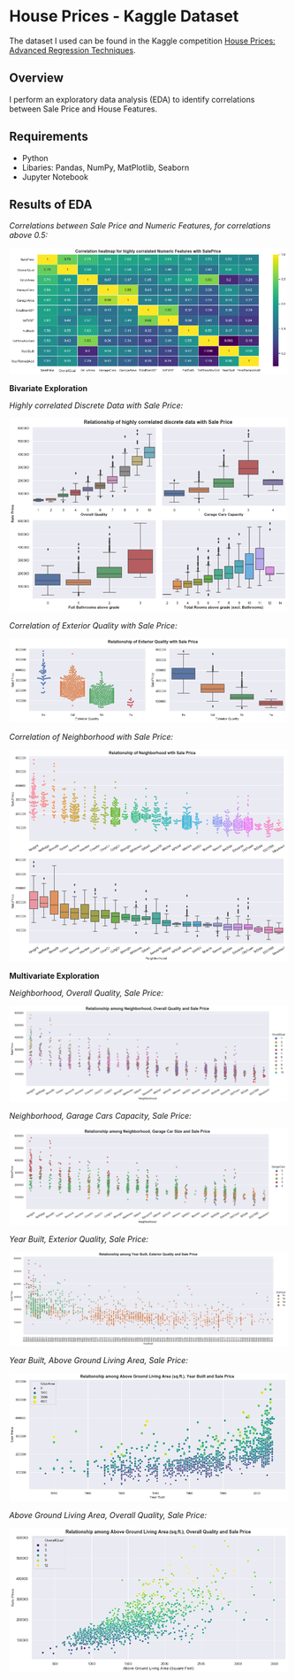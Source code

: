# House Prices - Kaggle Dataset
The dataset I used can be found in the Kaggle competition [House Prices: Advanced Regression Techniques](https://www.kaggle.com/c/house-prices-advanced-regression-techniques/rules).

## Overview
I perform an exploratory data analysis (EDA) to identify correlations between Sale Price and House Features.

## Requirements
- Python
- Libaries: Pandas, NumPy, MatPlotlib, Seaborn
- Jupyter Notebook

## Results of EDA

*Correlations between Sale Price and Numeric Features, for correlations above 0.5:*

<p align="center">
  <img src= "https://github.com/gepallas/ML_House_Prices/blob/master/images/CorrHeatmapHigh.png" />
</p>

**Bivariate Exploration**

*Highly correlated Discrete Data with Sale Price:*

<p align="center">
  <img src= "https://github.com/gepallas/ML_House_Prices/blob/master/images/DiscreteData-SalePrice.png" />
</p>

*Correlation of Exterior Quality with Sale Price:*

<p align="center">
  <img src= "https://github.com/gepallas/ML_House_Prices/blob/master/images/ExterQual-SalePrice.png" />
</p>

*Correlation of Neighborhood with Sale Price:*

<p align="center">
  <img src= "https://github.com/gepallas/ML_House_Prices/blob/master/images/Neighborhood-SalePrice.png" />
</p>

**Multivariate Exploration**

*Neighborhood, Overall Quality, Sale Price:*

<p align="center">
  <img src= "https://github.com/gepallas/ML_House_Prices/blob/master/images/Neighborhood-OverallQaul-SalePrice.png" />
</p>

*Neighborhood, Garage Cars Capacity, Sale Price:*

<p align="center">
  <img src= "https://github.com/gepallas/ML_House_Prices/blob/master/images/Neighborhood-GarageCars-SalePrice.png" />
</p>

*Year Built, Exterior Quality, Sale Price:*

<p align="center">
  <img src= "https://github.com/gepallas/ML_House_Prices/blob/master/images/YearBuilt-ExterQual-SalePrice.png" />
</p>

*Year Built, Above Ground Living Area, Sale Price:*

<p align="center">
  <img src= "https://github.com/gepallas/ML_House_Prices/blob/master/images/AboveGroundLivArea-YearBuilt-SalePrice.png" />
</p>

*Above Ground Living Area, Overall Quality, Sale Price:*

<p align="center">
  <img src= "https://github.com/gepallas/ML_House_Prices/blob/master/images/AboveGroundLivArea-OverallQual-SalePrice.png" />
</p>
